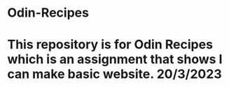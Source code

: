 # Odin-Recipes
# This repository is for Odin Recipes which is an assignment that shows I can make basic website. 20/3/2023
